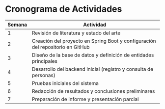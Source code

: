 # Cronograma de Actividades

| Semana | Actividad |
|--------|-----------|
| 1 | Revisión de literatura y estado del arte |
| 2 | Creación del proyecto en Spring Boot y configuración del repositorio en GitHub |
| 3 | Diseño de la base de datos y definición de entidades principales |
| 4 | Desarrollo del backend inicial (registro y consulta de personas) |
| 5 | Pruebas iniciales del sistema |
| 6 | Redacción de resultados y conclusiones preliminares |
| 7 | Preparación de informe y presentación parcial |
